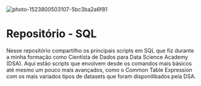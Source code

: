 ![photo-1523800503107-5bc3ba2a6f81](https://user-images.githubusercontent.com/91103250/195950767-90185a2d-6194-4aae-adb6-af1b3c24852b.jpg)
# Repositório - SQL
Nesse repositório compartilho os principais scripts em SQL que fiz durante a minha formação como Cientista de Dados para Data Science Academy (DSA). 
Aqui estão scripts que envolvem desde os comandos mais básicos até mesmo um pouco mais avançados, como o Common Table Expression com os mais variados tipos de datasets que foram disponilibados pela DSA.
